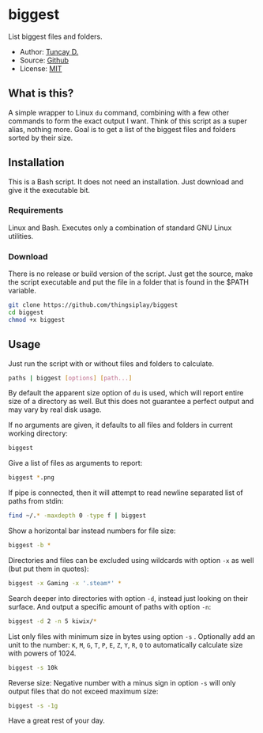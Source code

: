 # biggest

List biggest files and folders.

- Author: [Tuncay D.](https://github.com/thingsiplay)
- Source: [Github](https://github.com/thingsiplay/biggest)
- License: [MIT](LICENSE)

## What is this?

A simple wrapper to Linux `du` command, combining with a few other commands to
form the exact output I want. Think of this script as a super alias, nothing
more. Goal is to get a list of the biggest files and folders sorted by their
size.

## Installation

This is a Bash script. It does not need an installation. Just download and give
it the executable bit.

### Requirements

Linux and Bash. Executes only a combination of standard GNU Linux utilities.

### Download

There is no release or build version of the script. Just get the source, make
the script executable and put the file in a folder that is found in the $PATH
variable.

```bash
git clone https://github.com/thingsiplay/biggest
cd biggest
chmod +x biggest
```

## Usage

Just run the script with or without files and folders to calculate.

```bash
paths | biggest [options] [path...]
```

By default the apparent size option of `du` is used, which will report entire
size of a directory as well. But this does not guarantee a perfect output and
may vary by real disk usage.

If no arguments are given, it defaults to all files and folders in current
working directory:

```bash
biggest
```

Give a list of files as arguments to report:

```bash
biggest *.png
```

If pipe is connected, then it will attempt to read newline separated list of
paths from stdin:

```bash
find ~/.* -maxdepth 0 -type f | biggest
```

Show a horizontal bar instead numbers for file size:

```bash
biggest -b *
```

Directories and files can be excluded using wildcards with option `-x` as well
(but put them in quotes):

```bash
biggest -x Gaming -x '.steam*' *
```

Search deeper into directories with option `-d`, instead just looking on their
surface. And output a specific amount of paths with option `-n`:

```bash
biggest -d 2 -n 5 kiwix/*
```

List only files with minimum size in bytes using option `-s` . Optionally add
an unit to the number: `K`, `M`, `G`, `T`, `P`, `E`, `Z`, `Y`, `R`, `Q` to
automatically calculate size with powers of 1024.

```bash
biggest -s 10k
```

Reverse size: Negative number with a minus sign in option `-s` will only output
files that do not exceed maximum size:

```bash
biggest -s -1g
```

Have a great rest of your day.
